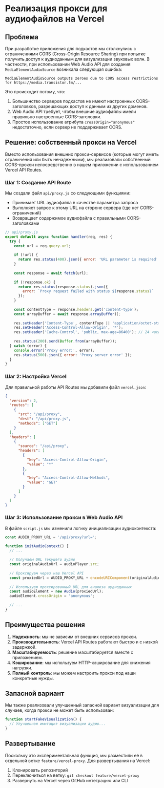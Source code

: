 # Реализация прокси для аудиофайлов на Vercel

## Проблема

При разработке приложения для подкастов мы столкнулись с ограничениями CORS (Cross-Origin Resource Sharing) при попытке получить доступ к аудиоданным для визуализации звуковых волн. В частности, при использовании Web Audio API для создания `MediaElementAudioSource` возникала следующая ошибка:

```
MediaElementAudioSource outputs zeroes due to CORS access restrictions for https://media.transistor.fm/...
```

Это происходит потому, что:

1. Большинство серверов подкастов не имеют настроенных CORS-заголовков, разрешающих доступ к данным из других доменов.
2. Web Audio API требует, чтобы внешние аудиофайлы имели правильно настроенные CORS-заголовки.
3. Простое использование атрибута `crossOrigin="anonymous"` недостаточно, если сервер не поддерживает CORS.

## Решение: собственный прокси на Vercel

Вместо использования внешних прокси-сервисов (которые могут иметь ограничения или быть ненадежными), мы реализовали собственный CORS-прокси непосредственно в нашем приложении с использованием Vercel API Routes.

### Шаг 1: Создание API Route

Мы создали файл `api/proxy.js` со следующими функциями:

- Принимает URL аудиофайла в качестве параметра запроса
- Выполняет запрос к этому URL на стороне сервера (где нет CORS-ограничений)
- Возвращает содержимое аудиофайла с правильными CORS-заголовками

```javascript
// api/proxy.js
export default async function handler(req, res) {
  try {
    const url = req.query.url;
    
    if (!url) {
      return res.status(400).json({ error: 'URL parameter is required' });
    }
    
    const response = await fetch(url);
    
    if (!response.ok) {
      return res.status(response.status).json({ 
        error: `Proxy request failed with status ${response.status}` 
      });
    }
    
    const contentType = response.headers.get('content-type');
    const arrayBuffer = await response.arrayBuffer();
    
    res.setHeader('Content-Type', contentType || 'application/octet-stream');
    res.setHeader('Access-Control-Allow-Origin', '*');
    res.setHeader('Cache-Control', 'public, max-age=86400'); // 24 часа кэширования
    
    res.status(200).send(Buffer.from(arrayBuffer));
  } catch (error) {
    console.error('Proxy error:', error);
    res.status(500).json({ error: 'Proxy server error' });
  }
}
```

### Шаг 2: Настройка Vercel

Для правильной работы API Routes мы добавили файл `vercel.json`:

```json
{
  "version": 2,
  "routes": [
    {
      "src": "/api/proxy",
      "dest": "/api/proxy.js",
      "methods": ["GET"]
    }
  ],
  "headers": [
    {
      "source": "/api/proxy",
      "headers": [
        {
          "key": "Access-Control-Allow-Origin",
          "value": "*"
        },
        {
          "key": "Access-Control-Allow-Methods",
          "value": "GET"
        }
      ]
    }
  ]
}
```

### Шаг 3: Использование прокси в Web Audio API

В файле `script.js` мы изменили логику инициализации аудиоконтекста:

```javascript
const AUDIO_PROXY_URL = '/api/proxy?url=';

function initAudioContext() {
  // ...
  
  // Получаем URL текущего аудио
  const originalAudioUrl = audioPlayer.src;
  
  // Проксируем через наш Vercel API
  const proxiedUrl = AUDIO_PROXY_URL + encodeURIComponent(originalAudioUrl);
  
  // Используем проксированный URL для анализа аудиоданных
  const audioElement = new Audio(proxiedUrl);
  audioElement.crossOrigin = 'anonymous';
  
  // ...
}
```

## Преимущества решения

1. **Надежность**: мы не зависим от внешних сервисов прокси.
2. **Производительность**: Vercel API Routes работают быстро и с низкой задержкой.
3. **Масштабируемость**: решение масштабируется вместе с приложением.
4. **Кэширование**: мы используем HTTP-кэширование для снижения нагрузки.
5. **Полный контроль**: мы можем настроить прокси под наши конкретные нужды.

## Запасной вариант

Мы также реализовали улучшенный запасной вариант визуализации для случаев, когда прокси не может быть использован:

```javascript
function startFakeVisualization() {
  // Улучшенная имитация визуализации аудио...
}
```

## Развертывание

Поскольку это экспериментальная функция, мы разместили её в отдельной ветке `feature/vercel-proxy`. Для развертывания на Vercel:

1. Клонировать репозиторий
2. Переключиться на ветку: `git checkout feature/vercel-proxy`
3. Развернуть на Vercel через GitHub интеграцию или CLI
